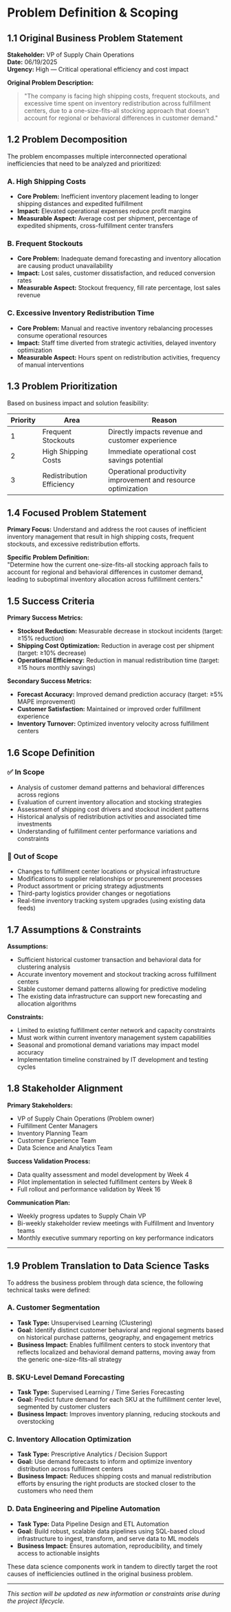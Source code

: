 # Problem Definition & Scoping

## 1.1 Original Business Problem Statement

**Stakeholder:** VP of Supply Chain Operations  
**Date:** 06/19/2025  
**Urgency:** High — Critical operational efficiency and cost impact

**Original Problem Description:**  
> "The company is facing high shipping costs, frequent stockouts, and excessive time spent on inventory redistribution across fulfillment centers, due to a one-size-fits-all stocking approach that doesn't account for regional or behavioral differences in customer demand."

## 1.2 Problem Decomposition

The problem encompasses multiple interconnected operational inefficiencies that need to be analyzed and prioritized:

### A. High Shipping Costs  
- **Core Problem:** Inefficient inventory placement leading to longer shipping distances and expedited fulfillment  
- **Impact:** Elevated operational expenses reduce profit margins  
- **Measurable Aspect:** Average cost per shipment, percentage of expedited shipments, cross-fulfillment center transfers

### B. Frequent Stockouts  
- **Core Problem:** Inadequate demand forecasting and inventory allocation are causing product unavailability  
- **Impact:** Lost sales, customer dissatisfaction, and reduced conversion rates  
- **Measurable Aspect:** Stockout frequency, fill rate percentage, lost sales revenue

### C. Excessive Inventory Redistribution Time  
- **Core Problem:** Manual and reactive inventory rebalancing processes consume operational resources  
- **Impact:** Staff time diverted from strategic activities, delayed inventory optimization  
- **Measurable Aspect:** Hours spent on redistribution activities, frequency of manual interventions

## 1.3 Problem Prioritization

Based on business impact and solution feasibility:

| Priority | Area                        | Reason                                                       |
|----------|----------------------------|--------------------------------------------------------------|
| 1        | Frequent Stockouts         | Directly impacts revenue and customer experience             |
| 2        | High Shipping Costs        | Immediate operational cost savings potential                 |
| 3        | Redistribution Efficiency  | Operational productivity improvement and resource optimization|

## 1.4 Focused Problem Statement

**Primary Focus:** Understand and address the root causes of inefficient inventory management that result in high shipping costs, frequent stockouts, and excessive redistribution efforts.

**Specific Problem Definition:**  
"Determine how the current one-size-fits-all stocking approach fails to account for regional and behavioral differences in customer demand, leading to suboptimal inventory allocation across fulfillment centers."

## 1.5 Success Criteria

**Primary Success Metrics:**  
- **Stockout Reduction:** Measurable decrease in stockout incidents (target: ≥15% reduction)  
- **Shipping Cost Optimization:** Reduction in average cost per shipment (target: ≥10% decrease)  
- **Operational Efficiency:** Reduction in manual redistribution time (target: ≥15 hours monthly savings)

**Secondary Success Metrics:**  
- **Forecast Accuracy:** Improved demand prediction accuracy (target: ≥5% MAPE improvement)  
- **Customer Satisfaction:** Maintained or improved order fulfillment experience  
- **Inventory Turnover:** Optimized inventory velocity across fulfillment centers

## 1.6 Scope Definition

### ✅ In Scope  
- Analysis of customer demand patterns and behavioral differences across regions  
- Evaluation of current inventory allocation and stocking strategies  
- Assessment of shipping cost drivers and stockout incident patterns  
- Historical analysis of redistribution activities and associated time investments  
- Understanding of fulfillment center performance variations and constraints  

### 🚫 Out of Scope  
- Changes to fulfillment center locations or physical infrastructure  
- Modifications to supplier relationships or procurement processes  
- Product assortment or pricing strategy adjustments  
- Third-party logistics provider changes or negotiations  
- Real-time inventory tracking system upgrades (using existing data feeds)

## 1.7 Assumptions & Constraints

**Assumptions:**  
- Sufficient historical customer transaction and behavioral data for clustering analysis  
- Accurate inventory movement and stockout tracking across fulfillment centers  
- Stable customer demand patterns allowing for predictive modeling  
- The existing data infrastructure can support new forecasting and allocation algorithms  

**Constraints:**  
- Limited to existing fulfillment center network and capacity constraints  
- Must work within current inventory management system capabilities  
- Seasonal and promotional demand variations may impact model accuracy  
- Implementation timeline constrained by IT development and testing cycles  

## 1.8 Stakeholder Alignment

**Primary Stakeholders:**  
- VP of Supply Chain Operations (Problem owner)  
- Fulfillment Center Managers  
- Inventory Planning Team  
- Customer Experience Team  
- Data Science and Analytics Team  

**Success Validation Process:**  
- Data quality assessment and model development by Week 4  
- Pilot implementation in selected fulfillment centers by Week 8  
- Full rollout and performance validation by Week 16  

**Communication Plan:**  
- Weekly progress updates to Supply Chain VP  
- Bi-weekly stakeholder review meetings with Fulfillment and Inventory teams  
- Monthly executive summary reporting on key performance indicators  

---
## 1.9 Problem Translation to Data Science Tasks

To address the business problem through data science, the following technical tasks were defined:

### A. Customer Segmentation  
- **Task Type:** Unsupervised Learning (Clustering)  
- **Goal:** Identify distinct customer behavioral and regional segments based on historical purchase patterns, geography, and engagement metrics  
- **Business Impact:** Enables fulfillment centers to stock inventory that reflects localized and behavioral demand patterns, moving away from the generic one-size-fits-all strategy

### B. SKU-Level Demand Forecasting  
- **Task Type:** Supervised Learning / Time Series Forecasting  
- **Goal:** Predict future demand for each SKU at the fulfillment center level, segmented by customer clusters  
- **Business Impact:** Improves inventory planning, reducing stockouts and overstocking

### C. Inventory Allocation Optimization  
- **Task Type:** Prescriptive Analytics / Decision Support  
- **Goal:** Use demand forecasts to inform and optimize inventory distribution across fulfillment centers  
- **Business Impact:** Reduces shipping costs and manual redistribution efforts by ensuring the right products are stocked closer to the customers who need them

### D. Data Engineering and Pipeline Automation  
- **Task Type:** Data Pipeline Design and ETL Automation  
- **Goal:** Build robust, scalable data pipelines using SQL-based cloud infrastructure to ingest, transform, and serve data to ML models  
- **Business Impact:** Ensures automation, reproducibility, and timely access to actionable insights

These data science components work in tandem to directly target the root causes of inefficiencies outlined in the original business problem.

---
*This section will be updated as new information or constraints arise during the project lifecycle.*
